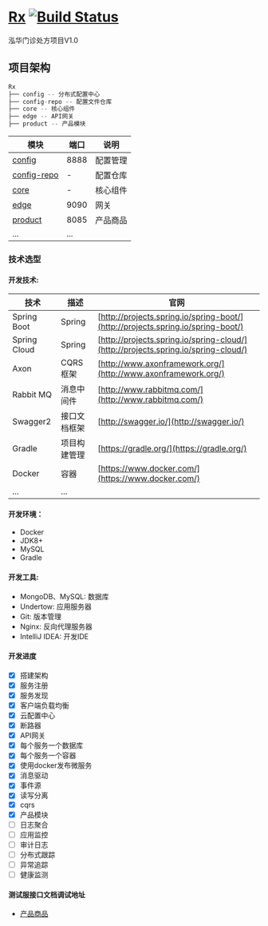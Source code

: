# [Rx](http://60.205.106.190:3000/ryze/Rx) [![Build Status](https://travis-ci.org/idugalic/micro-company.svg?branch=master)](http://60.205.106.190:3000/ryze/Rx)

泓华门诊处方项目V1.0

## 项目架构
 
``` scala
Rx
├── config -- 分布式配置中心
├── config-repo -- 配置文件仓库
├── core -- 核心组件
├── edge -- API网关
├── product -- 产品模块
```

模块 | 端口|说明  
---|---|---  
[config](config/README.md)|8888|配置管理
[config-repo](config/README.md)|-|配置仓库
[core](core/README.md)|-|核心组件
[edge](edge/README.md)|9090|网关
[product](product/README.md)|8085|产品商品
...|...|  

### 技术选型

#### 开发技术:
技术 | 描述 | 官网
----|------|----
Spring Boot | Spring  | [http://projects.spring.io/spring-boot/](http://projects.spring.io/spring-boot/)
Spring Cloud | Spring  | [http://projects.spring.io/spring-cloud/](http://projects.spring.io/spring-cloud/)
Axon | CQRS框架  | [http://www.axonframework.org/](http://www.axonframework.org/)
Rabbit MQ | 消息中间件  | [http://www.rabbitmq.com/](http://www.rabbitmq.com/)
Swagger2 | 接口文档框架  | [http://swagger.io/](http://swagger.io/)
Gradle | 项目构建管理  | [https://gradle.org/](https://gradle.org/)
Docker | 容器 | [https://www.docker.com/](https://www.docker.com/)
... | ... |


#### 开发环境：
- Docker
- JDK8+
- MySQL
- Gradle

#### 开发工具:
- MongoDB、MySQL: 数据库
- Undertow: 应用服务器
- Git: 版本管理
- Nginx: 反向代理服务器
- IntelliJ IDEA: 开发IDE

#### 开发进度

- [x] 搭建架构
- [x] 服务注册
- [x] 服务发现
- [x] 客户端负载均衡
- [x] 云配置中心
- [x] 断路器
- [x] API网关
- [x] 每个服务一个数据库
- [x] 每个服务一个容器
- [x] 使用docker发布微服务
- [x] 消息驱动
- [x] 事件源
- [x] 读写分离
- [x] cqrs
- [x] 产品模块
- [ ] 日志聚合
- [ ] 应用监控
- [ ] 审计日志
- [ ] 分布式跟踪
- [ ] 异常追踪
- [ ] 健康监测

#### 测试服接口文档调试地址

- [产品商品](http://60.205.151.68:8085/index.html)